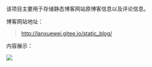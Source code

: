 该项目主要用于存储静态博客网站原博客信息以及评论信息。

博客网站地址：
> http://lanxuewei.gitee.io/static_blog/

内容展示：

![](http://psm763q72.bkt.clouddn.com/blog-show-pic.png)

